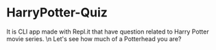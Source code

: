 # HarryPotter-Quiz

It is CLI app  made with Repl.it that have question related to Harry Potter movie series. \n
Let's see how much of a Potterhead you are?
